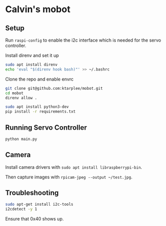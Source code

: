 # Calvin's mobot

## Setup

Run `raspi-config` to enable the i2c interface which is needed for the servo controller.

Install direnv and set it up

```bash
sudo apt install direnv
echo 'eval "$(direnv hook bash)"' >> ~/.bashrc
```

Clone the repo and enable envrc

```bash
git clone git@github.com:ktarplee/mobot.git
cd mobot
direnv allow .
```

```bash
sudo apt install python3-dev
pip install -r requirements.txt
```

## Running Servo Controller

```bash
python main.py
```

## Camera

Install camera drivers with `sudo apt install libraspberrypi-bin`.

Then capture images with `rpicam-jpeg --output ~/test.jpg`.

## Troubleshooting

```bash
sudo apt-get install i2c-tools
i2cdetect -y 1
```

Ensure that 0x40 shows up.

